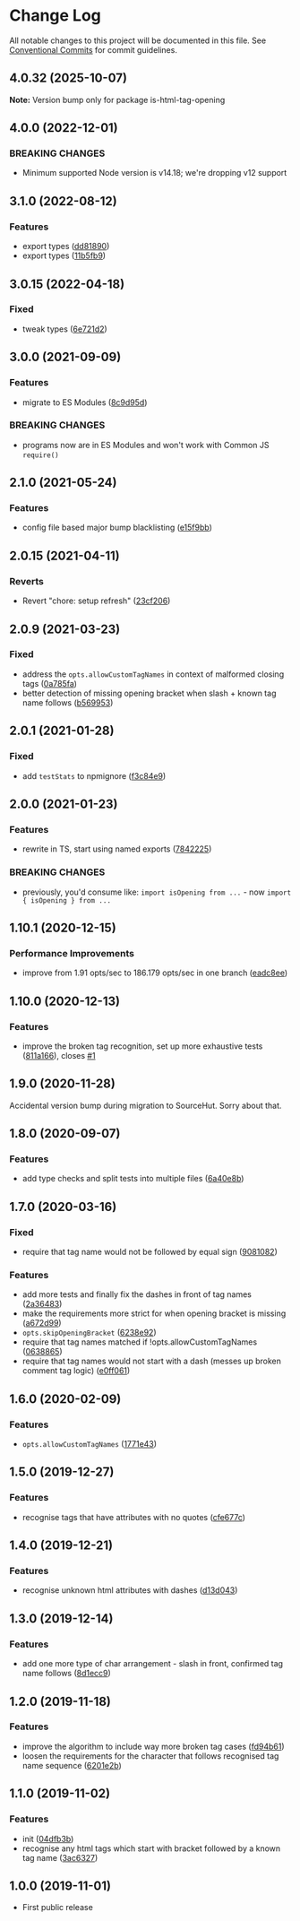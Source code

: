 # Change Log

All notable changes to this project will be documented in this file.
See [Conventional Commits](https://conventionalcommits.org) for commit guidelines.

## 4.0.32 (2025-10-07)

**Note:** Version bump only for package is-html-tag-opening

## 4.0.0 (2022-12-01)

### BREAKING CHANGES

- Minimum supported Node version is v14.18; we're dropping v12 support

## 3.1.0 (2022-08-12)

### Features

- export types ([dd81890](https://github.com/codsen/codsen/commit/dd81890caac1b1d7828065ec27d13d59afd876a5))
- export types ([11b5fb9](https://github.com/codsen/codsen/commit/11b5fb936ce20e0a77c3a09806773e1cd7695c50))

## 3.0.15 (2022-04-18)

### Fixed

- tweak types ([6e721d2](https://github.com/codsen/codsen/commit/6e721d2872d07182718d0ab4e54e213e62a88b17))

## 3.0.0 (2021-09-09)

### Features

- migrate to ES Modules ([8c9d95d](https://github.com/codsen/codsen/commit/8c9d95d5dea0b769c2f070397141918a4893d575))

### BREAKING CHANGES

- programs now are in ES Modules and won't work with Common JS `require()`

## 2.1.0 (2021-05-24)

### Features

- config file based major bump blacklisting ([e15f9bb](https://github.com/codsen/codsen/commit/e15f9bba1c4fd5f847ac28b3f38fa6ee633f5dca))

## 2.0.15 (2021-04-11)

### Reverts

- Revert "chore: setup refresh" ([23cf206](https://github.com/codsen/codsen/commit/23cf206970a087ff0fa04e61f94d919f59ab3881))

## 2.0.9 (2021-03-23)

### Fixed

- address the `opts.allowCustomTagNames` in context of malformed closing tags ([0a785fa](https://github.com/codsen/codsen/commit/0a785faa2a0e7821007fa9c9665bc247ac4cc6b2))
- better detection of missing opening bracket when slash + known tag name follows ([b569953](https://github.com/codsen/codsen/commit/b56995356d6b449851ba1fc4a9e4e1b7bc220770))

## 2.0.1 (2021-01-28)

### Fixed

- add `testStats` to npmignore ([f3c84e9](https://github.com/codsen/codsen/commit/f3c84e95afc5514214312f913692d85b2e12eb29))

## 2.0.0 (2021-01-23)

### Features

- rewrite in TS, start using named exports ([7842225](https://github.com/codsen/codsen/commit/7842225bff3505a6c154a2f80089e2ae6a9aedc1))

### BREAKING CHANGES

- previously, you'd consume like: `import isOpening from ...` - now `import { isOpening } from ...`

## 1.10.1 (2020-12-15)

### Performance Improvements

- improve from 1.91 opts/sec to 186.179 opts/sec in one branch ([eadc8ee](https://git.sr.ht/~royston/codsen/commit/eadc8eeabb6d2ddbd3fb0fdbaef50aab0608e3c3))

## 1.10.0 (2020-12-13)

### Features

- improve the broken tag recognition, set up more exhaustive tests ([811a166](https://git.sr.ht/~royston/codsen/commit/811a16616851db6b379966de6da7c99c5b36f195)), closes [#1](https://git.sr.ht/~royston/codsen/issues/1)

## 1.9.0 (2020-11-28)

Accidental version bump during migration to SourceHut. Sorry about that.

## 1.8.0 (2020-09-07)

### Features

- add type checks and split tests into multiple files ([6a40e8b](https://gitlab.com/codsen/codsen/commit/6a40e8bb4c70b85fd7301b69379091b4b2dd8172))

## 1.7.0 (2020-03-16)

### Fixed

- require that tag name would not be followed by equal sign ([9081082](https://gitlab.com/codsen/codsen/commit/9081082c8f0a4142c6c4941405b4b1b400d1e390))

### Features

- add more tests and finally fix the dashes in front of tag names ([2a36483](https://gitlab.com/codsen/codsen/commit/2a364831c4ba9c4ab86955d00ee0a458826eb04d))
- make the requirements more strict for when opening bracket is missing ([a672d99](https://gitlab.com/codsen/codsen/commit/a672d9966d28c65cb17c2d50bcd49e398982d967))
- `opts.skipOpeningBracket` ([6238e92](https://gitlab.com/codsen/codsen/commit/6238e923ddc1ca3e67d099134ffb1e3ca775d899))
- require that tag names matched if !opts.allowCustomTagNames ([0638865](https://gitlab.com/codsen/codsen/commit/0638865efe5c27429820e2cf4a64faee2ba35077))
- require that tag names would not start with a dash (messes up broken comment tag logic) ([e0ff061](https://gitlab.com/codsen/codsen/commit/e0ff061531e3e9de6ca86aa3055b255edb085b17))

## 1.6.0 (2020-02-09)

### Features

- `opts.allowCustomTagNames` ([1771e43](https://gitlab.com/codsen/codsen/commit/1771e431a356f96a745befdbfc7cdd5a9329b296))

## 1.5.0 (2019-12-27)

### Features

- recognise tags that have attributes with no quotes ([cfe677c](https://gitlab.com/codsen/codsen/commit/cfe677cf76c23a9a27ddd2f3fb6533cf7b366621))

## 1.4.0 (2019-12-21)

### Features

- recognise unknown html attributes with dashes ([d13d043](https://gitlab.com/codsen/codsen/commit/d13d043a22f4bc25f8d4fba627fce04c8d06baeb))

## 1.3.0 (2019-12-14)

### Features

- add one more type of char arrangement - slash in front, confirmed tag name follows ([8d1ecc9](https://gitlab.com/codsen/codsen/commit/8d1ecc913457ebce02a3b1559ddcb8726ab1284a))

## 1.2.0 (2019-11-18)

### Features

- improve the algorithm to include way more broken tag cases ([fd94b61](https://gitlab.com/codsen/codsen/commit/fd94b61d39c1a4e4e0275e4e57cbde4b884db4c1))
- loosen the requirements for the character that follows recognised tag name sequence ([6201e2b](https://gitlab.com/codsen/codsen/commit/6201e2b8a2048a64239bcf4893404eeaba3b3d2b))

## 1.1.0 (2019-11-02)

### Features

- init ([04dfb3b](https://gitlab.com/codsen/codsen/commit/04dfb3b1937ad472a6ed615e8ca479a37f8cb9bb))
- recognise any html tags which start with bracket followed by a known tag name ([3ac6327](https://gitlab.com/codsen/codsen/commit/3ac6327d2258a36322dc6d5411cb3b1dad392d3e))

## 1.0.0 (2019-11-01)

- First public release
